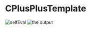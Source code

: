 # CPlusPlusTemplate
![selfEval](https://github.com/almafawaz/proj3/assets/144733787/74cb9c39-d5c3-4cba-8f19-0ceb7135b5a2)
![the output ](https://github.com/almafawaz/proj3/assets/144733787/e49a20b2-307b-4277-b924-5d7dbc83e70a)
